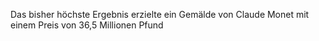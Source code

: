 Das bisher höchste Ergebnis erzielte ein Gemälde von Claude Monet mit einem Preis von 36,5 Millionen Pfund
